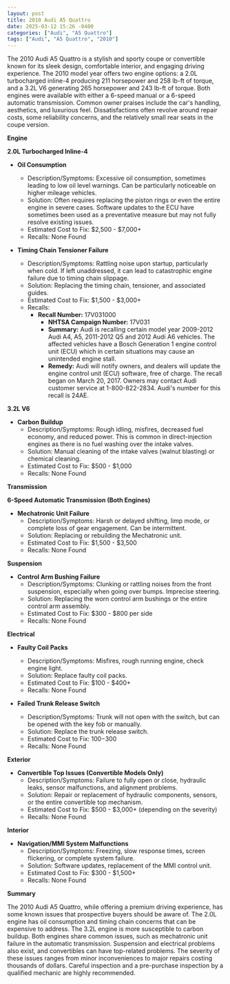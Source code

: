 ```yaml
---
layout: post
title: 2010 Audi A5 Quattro
date: 2025-03-12 15:26 -0400
categories: ["Audi", "A5 Quattro"]
tags: ["Audi", "A5 Quattro", "2010"]
---
```

The 2010 Audi A5 Quattro is a stylish and sporty coupe or convertible known for its sleek design, comfortable interior, and engaging driving experience. The 2010 model year offers two engine options: a 2.0L turbocharged inline-4 producing 211 horsepower and 258 lb-ft of torque, and a 3.2L V6 generating 265 horsepower and 243 lb-ft of torque. Both engines were available with either a 6-speed manual or a 6-speed automatic transmission. Common owner praises include the car's handling, aesthetics, and luxurious feel. Dissatisfactions often revolve around repair costs, some reliability concerns, and the relatively small rear seats in the coupe version.

**Engine**

**2.0L Turbocharged Inline-4**

*   **Oil Consumption**
    *   Description/Symptoms: Excessive oil consumption, sometimes leading to low oil level warnings. Can be particularly noticeable on higher mileage vehicles.
    *   Solution: Often requires replacing the piston rings or even the entire engine in severe cases. Software updates to the ECU have sometimes been used as a preventative measure but may not fully resolve existing issues.
    *   Estimated Cost to Fix: $2,500 - $7,000+
    *   Recalls: None Found

*   **Timing Chain Tensioner Failure**
    *   Description/Symptoms: Rattling noise upon startup, particularly when cold. If left unaddressed, it can lead to catastrophic engine failure due to timing chain slippage.
    *   Solution: Replacing the timing chain, tensioner, and associated guides.
    *   Estimated Cost to Fix: $1,500 - $3,000+
    *   Recalls:
        *   **Recall Number:** 17V031000
            *   **NHTSA Campaign Number:** 17V031
            *   **Summary:** Audi is recalling certain model year 2009-2012 Audi A4, A5, 2011-2012 Q5 and 2012 Audi A6 vehicles. The affected vehicles have a Bosch Generation 1 engine control unit (ECU) which in certain situations may cause an unintended engine stall.
            *   **Remedy:** Audi will notify owners, and dealers will update the engine control unit (ECU) software, free of charge. The recall began on March 20, 2017. Owners may contact Audi customer service at 1-800-822-2834. Audi's number for this recall is 24AE.

**3.2L V6**

*   **Carbon Buildup**
    *   Description/Symptoms: Rough idling, misfires, decreased fuel economy, and reduced power. This is common in direct-injection engines as there is no fuel washing over the intake valves.
    *   Solution: Manual cleaning of the intake valves (walnut blasting) or chemical cleaning.
    *   Estimated Cost to Fix: $500 - $1,000
    *   Recalls: None Found

**Transmission**

**6-Speed Automatic Transmission (Both Engines)**

*   **Mechatronic Unit Failure**
    *   Description/Symptoms: Harsh or delayed shifting, limp mode, or complete loss of gear engagement. Can be intermittent.
    *   Solution: Replacing or rebuilding the Mechatronic unit.
    *   Estimated Cost to Fix: $1,500 - $3,500
    *   Recalls: None Found

**Suspension**

*   **Control Arm Bushing Failure**
    *   Description/Symptoms: Clunking or rattling noises from the front suspension, especially when going over bumps. Imprecise steering.
    *   Solution: Replacing the worn control arm bushings or the entire control arm assembly.
    *   Estimated Cost to Fix: $300 - $800 per side
    *   Recalls: None Found

**Electrical**

*   **Faulty Coil Packs**
    *   Description/Symptoms: Misfires, rough running engine, check engine light.
    *   Solution: Replace faulty coil packs.
    *   Estimated Cost to Fix: $100 - $400+
    *   Recalls: None Found

*   **Failed Trunk Release Switch**
    *   Description/Symptoms: Trunk will not open with the switch, but can be opened with the key fob or manually.
    *   Solution: Replace the trunk release switch.
    *   Estimated Cost to Fix: $100-$300
    *   Recalls: None Found

**Exterior**

*   **Convertible Top Issues (Convertible Models Only)**
    *   Description/Symptoms: Failure to fully open or close, hydraulic leaks, sensor malfunctions, and alignment problems.
    *   Solution: Repair or replacement of hydraulic components, sensors, or the entire convertible top mechanism.
    *   Estimated Cost to Fix: $500 - $3,000+ (depending on the severity)
    *   Recalls: None Found

**Interior**

*   **Navigation/MMI System Malfunctions**
    *   Description/Symptoms: Freezing, slow response times, screen flickering, or complete system failure.
    *   Solution: Software updates, replacement of the MMI control unit.
    *   Estimated Cost to Fix: $300 - $1,500+
    *   Recalls: None Found

**Summary**

The 2010 Audi A5 Quattro, while offering a premium driving experience, has some known issues that prospective buyers should be aware of. The 2.0L engine has oil consumption and timing chain concerns that can be expensive to address. The 3.2L engine is more susceptible to carbon buildup. Both engines share common issues, such as mechatronic unit failure in the automatic transmission. Suspension and electrical problems also exist, and convertibles can have top-related problems. The severity of these issues ranges from minor inconveniences to major repairs costing thousands of dollars. Careful inspection and a pre-purchase inspection by a qualified mechanic are highly recommended.

